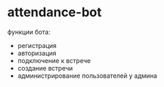 # attendance-bot

функции бота:

- регистрация
- авторизация
- подключение к встрече
- создание встречи
- администрирование пользователей у админа
